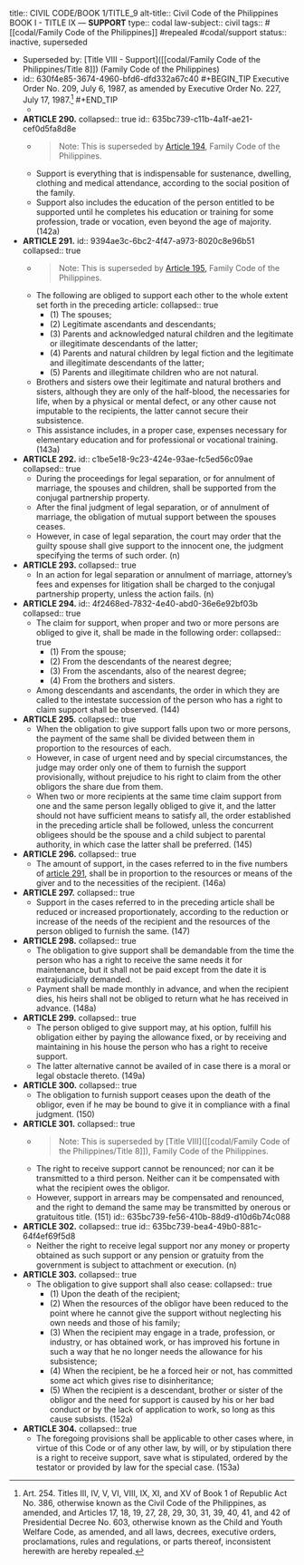 title:: CIVIL CODE/BOOK 1/TITLE_9
alt-title:: Civil Code of the Philippines BOOK I - TITLE IX —  **SUPPORT**
type:: codal
law-subject:: civil
tags:: #[[codal/Family Code of the Philippines]] #repealed #codal/support
status:: inactive, superseded

- Superseded by: [Title VIII - Support]([[codal/Family Code of the Philippines/Title 8]]) (Family Code of the Philippines)
- id:: 630f4e85-3674-4960-bfd6-dfd332a67c40
  #+BEGIN_TIP
  Executive Order No. 209, July 6, 1987, as amended by Executive Order No. 227, July 17, 1987.[^1]
  #+END_TIP
	- [^1]: Art. 254. Titles III, IV, V, VI, VIII, IX, XI, and XV of Book 1 of Republic Act No. 386, otherwise known as the Civil Code of the Philippines, as amended, and Articles 17, 18, 19, 27, 28, 29, 30, 31, 39, 40, 41, and 42 of Presidential Decree No. 603, otherwise known as the Child and Youth Welfare Code, as amended, and all laws, decrees, executive orders, proclamations, rules and regulations, or parts thereof, inconsistent herewith are hereby repealed.
- **ARTICLE 290.**
  collapsed:: true
  id:: 635bc739-c11b-4a1f-ae21-cef0d5fa8d8e
	- > Note: This is superseded by [Article 194](((cf08893c-3a8c-4d28-ad56-757a94308e45))), Family Code of the Philippines.
	- Support is everything that is indispensable for sustenance, dwelling, clothing and medical attendance, according to the social position of the family.
	- Support also includes the education of the person entitled to be supported until he completes his education or training for some profession, trade or vocation, even beyond the age of majority. (142a)
- **ARTICLE 291.**
  id:: 9394ae3c-6bc2-4f47-a973-8020c8e96b51
  collapsed:: true
	- > Note: This is superseded by [Article 195,](((ad404461-436a-4a88-85ac-211ceae86f99))) Family Code of the Philippines.
	- The following are obliged to support each other to the whole extent set forth in the preceding article:
	  collapsed:: true
		- (1) The spouses;
		- (2) Legitimate ascendants and descendants;
		- (3) Parents and acknowledged natural children and the legitimate or illegitimate descendants of the latter;
		- (4) Parents and natural children by legal fiction and the legitimate and illegitimate descendants of the latter;
		- (5) Parents and illegitimate children who are not natural.
	- Brothers and sisters owe their legitimate and natural brothers and sisters, although they are only of the half-blood, the necessaries for life, when by a physical or mental defect, or any other cause not imputable to the recipients, the latter cannot secure their subsistence.
	- This assistance includes, in a proper case, expenses necessary for elementary education and for professional or vocational training. (143a)
- **ARTICLE 292.**
  id:: c1be5e18-9c23-424e-93ae-fc5ed56c09ae
  collapsed:: true
	- During the proceedings for legal separation, or for annulment of marriage, the spouses and children, shall be supported from the conjugal partnership property.
	- After the final judgment of legal separation, or of annulment of marriage, the obligation of mutual support between the spouses ceases.
	- However, in case of legal separation, the court may order that the guilty spouse shall give support to the innocent one, the judgment specifying the terms of such order. (n)
- **ARTICLE 293.**
  collapsed:: true
	- In an action for legal separation or annulment of marriage, attorney’s fees and expenses for litigation shall be charged to the conjugal partnership property, unless the action fails. (n)
- **ARTICLE 294.**
  id:: 4f2468ed-7832-4e40-abd0-36e6e92bf03b
  collapsed:: true
	- The claim for support, when proper and two or more persons are obliged to give it, shall be made in the following order:
	  collapsed:: true
		- (1) From the spouse;
		- (2) From the descendants of the nearest degree;
		- (3) From the ascendants, also of the nearest degree;
		- (4) From the brothers and sisters.
	- Among descendants and ascendants, the order in which they are called to the intestate succession of the person who has a right to claim support shall be observed. (144)
- **ARTICLE 295.**
  collapsed:: true
	- When the obligation to give support falls upon two or more persons, the payment of the same shall be divided between them in proportion to the resources of each.
	- However, in case of urgent need and by special circumstances, the judge may order only one of them to furnish the support provisionally, without prejudice to his right to claim from the other obligors the share due from them.
	- When two or more recipients at the same time claim support from one and the same person legally obliged to give it, and the latter should not have sufficient means to satisfy all, the order established in the preceding article shall be followed, unless the concurrent obligees should be the spouse and a child subject to parental authority, in which case the latter shall be preferred. (145)
- **ARTICLE 296.**
  collapsed:: true
	- The amount of support, in the cases referred to in the five numbers of [article 291](((9394ae3c-6bc2-4f47-a973-8020c8e96b51))), shall be in proportion to the resources or means of the giver and to the necessities of the recipient. (146a)
- **ARTICLE 297.**
  collapsed:: true
	- Support in the cases referred to in the preceding article shall be reduced or increased proportionately, according to the reduction or increase of the needs of the recipient and the resources of the person obliged to furnish the same. (147)
- **ARTICLE 298.**
  collapsed:: true
	- The obligation to give support shall be demandable from the time the person who has a right to receive the same needs it for maintenance, but it shall not be paid except from the date it is extrajudicially demanded.
	- Payment shall be made monthly in advance, and when the recipient dies, his heirs shall not be obliged to return what he has received in advance. (148a)
- **ARTICLE 299.**
  collapsed:: true
	- The person obliged to give support may, at his option, fulfill his obligation either by paying the allowance fixed, or by receiving and maintaining in his house the person who has a right to receive support.
	- The latter alternative cannot be availed of in case there is a moral or legal obstacle thereto. (149a)
- **ARTICLE 300.**
  collapsed:: true
	- The obligation to furnish support ceases upon the death of the obligor, even if he may be bound to give it in compliance with a final judgment. (150)
- **ARTICLE 301.**
  collapsed:: true
	- > Note: This is superseded by [Title VIII]([[codal/Family Code of the Philippines/Title 8]]), Family Code of the Philippines.
	- The right to receive support cannot be renounced; nor can it be transmitted to a third person. Neither can it be compensated with what the recipient owes the obligor.
	- However, support in arrears may be compensated and renounced, and the right to demand the same may be transmitted by onerous or gratuitous title. (151)
	  id:: 635bc739-fe56-410b-88d9-d10d6b74c088
- **ARTICLE 302.**
  collapsed:: true
  id:: 635bc739-bea4-49b0-881c-64f4ef69f5d8
	- Neither the right to receive legal support nor any money or property obtained as such support or any pension or gratuity from the government is subject to attachment or execution. (n)
- **ARTICLE 303.**
  collapsed:: true
	- The obligation to give support shall also cease:
	  collapsed:: true
		- (1) Upon the death of the recipient;
		- (2) When the resources of the obligor have been reduced to the point where he cannot give the support without neglecting his own needs and those of his family;
		- (3) When the recipient may engage in a trade, profession, or industry, or has obtained work, or has improved his fortune in such a way that he no longer needs the allowance for his subsistence;
		- (4) When the recipient, be he a forced heir or not, has committed some act which gives rise to disinheritance;
		- (5) When the recipient is a descendant, brother or sister of the obligor and the need for support is caused by his or her bad conduct or by the lack of application to work, so long as this cause subsists. (152a)
- **ARTICLE 304.**
  collapsed:: true
	- The foregoing provisions shall be applicable to other cases where, in virtue of this Code or of any other law, by will, or by stipulation there is a right to receive support, save what is stipulated, ordered by the testator or provided by law for the special case. (153a)